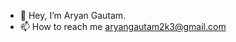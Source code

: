 - 👋 Hey, I’m Aryan Gautam.
- 📫 How to reach me aryangautam2k3@gmail.com

<!---
aryangtm/aryangtm is a ✨ special ✨ repository because its `README.md` (this file) appears on your GitHub profile.
You can click the Preview link to take a look at your changes.
--->
